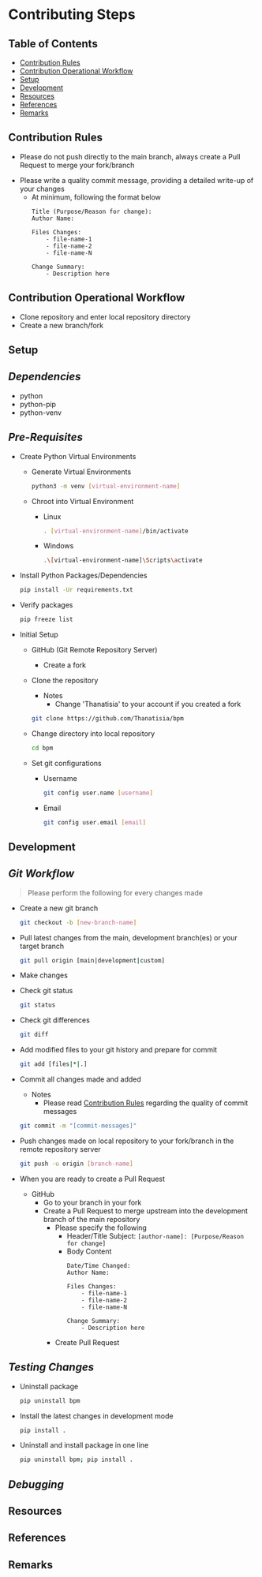 Contributing Steps
==================

## Table of Contents
+ [Contribution Rules](#contribution-rules)
+ [Contribution Operational Workflow](#contribution-operational-workflow)
+ [Setup](#setup)
+ [Development](#development)
+ [Resources](#resources)
+ [References](#references)
+ [Remarks](#remarks)

## Contribution Rules
+ Please do not push directly to the main branch, always create a Pull Request to merge your fork/branch
- Please write a quality commit message, providing a detailed write-up of your changes
    - At minimum, following the format below
        ```
        Title (Purpose/Reason for change):
        Author Name: 

        Files Changes:
            - file-name-1
            - file-name-2
            - file-name-N

        Change Summary:
            - Description here
        ```

## Contribution Operational Workflow
+ Clone repository and enter local repository directory
+ Create a new branch/fork

## Setup

*Dependencies*
--------------
+ python
+ python-pip
+ python-venv

*Pre-Requisites*
----------------
- Create Python Virtual Environments
    - Generate Virtual Environments
        ```bash
        python3 -m venv [virtual-environment-name]
        ```

    - Chroot into Virtual Environment
        - Linux
            ```bash
            . [virtual-environment-name]/bin/activate
            ```
        - Windows
            ```bash
            .\[virtual-environment-name]\Scripts\activate
            ```

- Install Python Packages/Dependencies
    ```bash
    pip install -Ur requirements.txt
    ```

- Verify packages
    ```bash
    pip freeze list
    ```

- Initial Setup
    - GitHub (Git Remote Repository Server)
        + Create a fork

    - Clone the repository
        - Notes
            + Change 'Thanatisia' to your account if you created a fork
        ```bash
        git clone https://github.com/Thanatisia/bpm
        ```

    - Change directory into local repository
        ```bash
        cd bpm
        ```

    - Set git configurations
        - Username
            ```bash
            git config user.name [username]
            ```
        - Email
            ```bash
            git config user.email [email]
            ```


## Development

*Git Workflow*
--------------

> Please perform the following for every changes made

- Create a new git branch
    ```bash
    git checkout -b [new-branch-name]
    ```

- Pull latest changes from the main, development branch(es) or your target branch
    ```bash
    git pull origin [main|development|custom]
    ```

+ Make changes

- Check git status
    ```bash
    git status
    ```

- Check git differences
    ```bash
    git diff
    ```

- Add modified files to your git history and prepare for commit
    ```bash
    git add [files|*|.]
    ```

- Commit all changes made and added
    - Notes
        + Please read [Contribution Rules](#contribution-rules) regarding the quality of commit messages
    ```bash
    git commit -m "[commit-messages]"
    ```

- Push changes made on local repository to your fork/branch in the remote repository server
    ```bash
    git push -u origin [branch-name]
    ```

- When you are ready to create a Pull Request
    - GitHub
        + Go to your branch in your fork
        - Create a Pull Request to merge upstream into the development branch of the main repository
            - Please specify the following
                + Header/Title Subject: `[author-name]: [Purpose/Reason for change]`
                - Body Content
                    ```
                    Date/Time Changed: 
                    Author Name: 

                    Files Changes:
                        - file-name-1
                        - file-name-2
                        - file-name-N

                    Change Summary:
                        - Description here
                    ```
            + Create Pull Request

*Testing Changes*
---------------------
- Uninstall package
    ```bash
    pip uninstall bpm
    ```

- Install the latest changes in development mode
    ```bash
    pip install .
    ```

- Uninstall and install package in one line
    ```bash
    pip uninstall bpm; pip install .
    ```

*Debugging*
-----------


## Resources

## References

## Remarks

